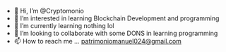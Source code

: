 - 👋 Hi, I’m @Cryptomonio
- 👀 I’m interested in learning Blockchain Development and programming
- 🌱 I’m currently learning nothing lol
- 💞️ I’m looking to collaborate with some DONS in learning programming
- 📫 How to reach me ... patrimoniomanuel024@gmail.com

<!---
Cryptomonio/Cryptomonio is a ✨ special ✨ repository because its `README.md` (this file) appears on your GitHub profile.
You can click the Preview link to take a look at your changes.
--->
